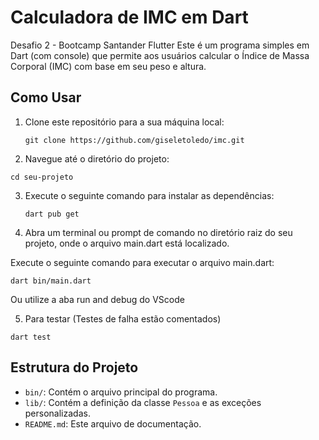 # Calculadora de IMC em Dart

Desafio 2 - Bootcamp Santander Flutter
Este é um programa simples em Dart (com console) que permite aos usuários calcular o Índice de Massa Corporal (IMC) com base em seu peso e altura.

## Como Usar

1. Clone este repositório para a sua máquina local:

   ```
   git clone https://github.com/giseletoledo/imc.git
   ```

 2.  Navegue até o diretório do projeto:

   ```
   cd seu-projeto
   ```

3. Execute o seguinte comando para instalar as dependências:

   ```
   dart pub get
   ```

4. Abra um terminal ou prompt de comando no diretório raiz do seu projeto, onde o arquivo main.dart está localizado.

Execute o seguinte comando para executar o arquivo main.dart:

   ```
   dart bin/main.dart
   ```

Ou utilize a aba run and debug do VScode

5. Para testar (Testes de falha estão comentados)

```
dart test
```

## Estrutura do Projeto

- `bin/`: Contém o arquivo principal do programa.
- `lib/`: Contém a definição da classe `Pessoa` e as exceções personalizadas.
- `README.md`: Este arquivo de documentação.






